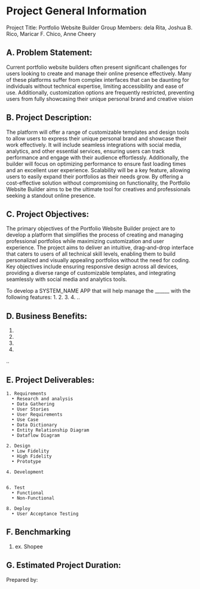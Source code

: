 # Project General Information


Project Title: Portfolio Website Builder
Group Members:  dela Rita, Joshua B.
                Rico, Maricar F. 
                Chico, Anne Cheery

## A. Problem Statement:
Current portfolio website builders often present significant challenges for users looking to create and manage their online presence effectively. Many of these platforms suffer from complex interfaces that can be daunting for individuals without technical expertise, limiting accessibility and ease of use. Additionally, customization options are frequently restricted, preventing users from fully showcasing their unique personal brand and creative vision

## B. Project Description:
 The platform will offer a range of customizable templates and design tools to allow users to express their unique personal brand and showcase their work effectively. It will include seamless integrations with social media, analytics, and other essential services, ensuring users can track performance and engage with their audience effortlessly. Additionally, the builder will focus on optimizing performance to ensure fast loading times and an excellent user experience. Scalability will be a key feature, allowing users to easily expand their portfolios as their needs grow. By offering a cost-effective solution without compromising on functionality, the Portfolio Website Builder aims to be the ultimate tool for creatives and professionals seeking a standout online presence.

## C. Project Objectives:
The primary objectives of the Portfolio Website Builder project are to develop a platform that simplifies the process of creating and managing professional portfolios while maximizing customization and user experience. The project aims to deliver an intuitive, drag-and-drop interface that caters to users of all technical skill levels, enabling them to build personalized and visually appealing portfolios without the need for coding. Key objectives include ensuring responsive design across all devices, providing a diverse range of customizable templates, and integrating seamlessly with social media and analytics tools.

To develop a SYSTEM_NAME APP that will help manage the ______ with the following features:
1.
2.
3.
4.
..


## D. Business Benefits:
1. 
2. 
3. 
4. 
..

## E. Project Deliverables:
    1. Requirements
      • Research and analysis
      • Data Gathering
      • User Stories
      • User Requirements
      • Use Case
      • Data Dictionary
      • Entity Relationship Diagram
      • Dataflow Diagram
    
    2. Design
      • Low Fidelity
      • High Fidelity
      • Prototype
    
    4. Development
       
    
    6. Test
      • Functional
      • Non-Functional
    
    8. Deploy
      • User Acceptance Testing

## F. Benchmarking
  1. ex. Shopee

## G. Estimated Project Duration:


Prepared by:
